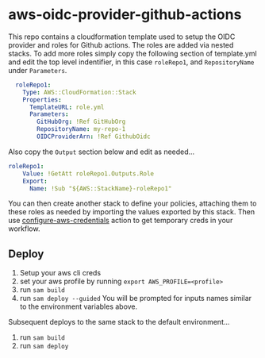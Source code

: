 # aws-oidc-provider-github-actions
This repo contains a cloudformation template used to setup the OIDC provider and roles for Github actions. The roles are added via nested stacks. To add more roles simply copy the following section of template.yml and edit the top level indentifier, in this case `roleRepo1`, and `RepositoryName` under `Parameters`.
```yml
  roleRepo1:
    Type: AWS::CloudFormation::Stack
    Properties:
      TemplateURL: role.yml
      Parameters:
        GitHubOrg: !Ref GitHubOrg
        RepositoryName: my-repo-1
        OIDCProviderArn: !Ref GithubOidc
```
Also copy the `Output` section below and edit as needed...
```yml
roleRepo1:
    Value: !GetAtt roleRepo1.Outputs.Role
    Export:
      Name: !Sub "${AWS::StackName}-roleRepo1"
```

You can then create another stack to define your policies, attaching them to these roles as needed by importing the values exported by this stack. Then use [configure-aws-credentials](https://github.com/aws-actions/configure-aws-credentials) action to get temporary creds in your workflow.

## Deploy
1. Setup your aws cli creds
1. set your aws profile by running `export AWS_PROFILE=<profile>`
1. run `sam build`
1. run `sam deploy --guided`
You will be prompted for inputs names similar to the environment variables above. 

Subsequent deploys to the same stack to the default environment...
1. run `sam build`
1. run `sam deploy`

